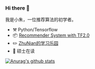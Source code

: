 ### Hi there 👋


我是小朱，一位推荐算法的初学者。

-   :hammer_and_pick: Python/Tensorflow
-   :package:  [Recommender System with TF2.0](https://github.com/ZiyaoGeng/Recommender-System-with-TF2.0)
-   :pencil2: [ZhuNian的学习乐园](https://blog.csdn.net/qq_41709378)
-   :school: 硕士在读


[![Anurag's github stats](https://github-readme-stats.vercel.app/api?username=Stormzudi)](https://github.com/anuraghazra/github-readme-stats)














<!--
**Stormzudi/Stormzudi** is a ✨ _special_ ✨ repository because its `README.md` (this file) appears on your GitHub profile.

Here are some ideas to get you started:

- 🔭 I’m currently working on ...
- 🌱 I’m currently learning ...
- 👯 I’m looking to collaborate on ...
- 🤔 I’m looking for help with ...
- 💬 Ask me about ...
- 📫 How to reach me: ...
- 😄 Pronouns: ...
- ⚡ Fun fact: ...
-->

